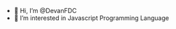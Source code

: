 - 👋 Hi, I’m @DevanFDC
- 👀 I’m interested in Javascript Programming Language
<!---
DevanFDC/DevanFDC is a ✨ special ✨ repository because its `README.md` (this file) appears on your GitHub profile.
You can click the Preview link to take a look at your changes.
--->

